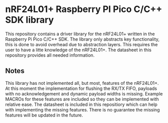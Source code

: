 # nRF24L01+ Raspberry PI Pico C/C++ SDK library
This repository contains a driver library for the nRF24L01+ written in the Raspberry Pi Pico C/C++ SDK.
The library only abstracts key functionality, this is done to avoid overhead due to abstraction layers.
This requires the user to have a litte knowledge of the nRF24L01+. The datasheet in this repository
provides all needed information.

## Notes
This library has not implemented all, but most, features of the nRF24L01+.
At this moment the implementation for flushing the RX/TX FIFO,
payloads with no acknowledgement and dynamic payload widths is missing.
Example MACROs for these features are included so they can be implemented with relative ease.
The datasheet is included in this repositiory which can help with implementing the missing features.
There is no guarantee the missing features will be updated in the future.
